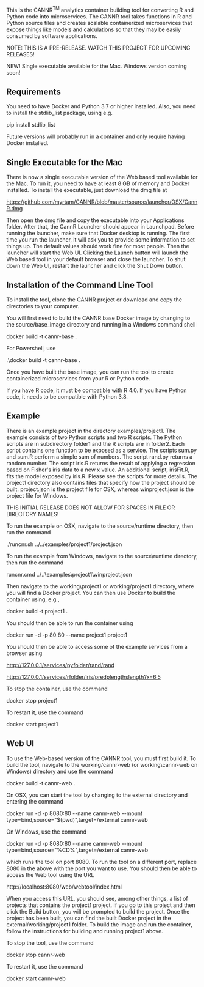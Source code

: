 This is the CANNR<sup>TM</sup> analytics container building tool for converting R and
Python code into microservices.  The CANNR tool takes functions in R and Python
source files and creates scalable containerized microservices that expose things
like models and calculations so that they may be easily consumed by software
applications.

NOTE:  THIS IS A PRE-RELEASE.  WATCH THIS PROJECT FOR UPCOMING RELEASES!

NEW!  Single executable available for the Mac.  Windows version coming soon!

Requirements
------------

You need to have Docker and Python 3.7 or higher installed.  Also, you need to
install the stdlib_list package, using e.g.

pip install stdlib_list 

Future versions will probably run in a container and only require having Docker
installed.

Single Executable for the Mac
-----------------------------
There is now a single executable version of the Web based tool available for the Mac.
To run it, you need to have at least 8 GB of memory and Docker installed.
To install the executable, just download the dmg file at

https://github.com/myrtam/CANNR/blob/master/source/launcher/OSX/CannR.dmg

Then open the dmg file and copy the executable into your Applications folder.
After that, the CannR Launcher should appear in Launchpad.
Before running the launcher, make sure that Docker desktop is running.
The first time you run the launcher, it will ask you to provide some information to set things up.
The default values should work fine for most people.
Then the launcher will start the Web UI.
Clicking the Launch button will launch the Web based tool in your default browser and close the launcher.
To shut down the Web UI, restart the launcher and click the Shut Down button.

Installation of the Command Line Tool
-------------------------------------

To install the tool, clone the CANNR project or download and copy the
directories to your computer.

You will first need to build the CANNR base Docker image by changing to the
source/base_image directory and running in a Windows command shell

docker build -t cannr-base .

For Powershell, use

.\docker build -t cannr-base .

Once you have built the base image, you can run the tool to create containerized
microservices from your R or Python code.

If you have R code, it must be compatible with R 4.0.  If you have Python code,
it needs to be compatible with Python 3.8.

Example
-------

There is an example project in the directory examples/project1.
The example consists of two Python scripts and two R scripts.  The Python
scripts are in subdirectory folder1 and the R scripts are in folder2.
Each script contains one function to be exposed as a service.  The scripts
sum.py and sum.R perform a simple sum of numbers.  The script rand.py returns
a random number.  The script iris.R returns the result of applying a regression
based on Fisher's iris data to a new x value.  An additional script, irisFit.R,
fits the model exposed by iris.R.  Please see the scripts for more details.
The project1 directory also contains files that specify how the project should
be built.  project.json is the project file for OSX, whereas winproject.json
is the project file for Windows.

THIS INITIAL RELEASE DOES NOT ALLOW FOR SPACES IN FILE OR DIRECTORY NAMES!

To run the example on OSX, navigate to the source/runtime directory, then run
the command

./runcnr.sh ../../examples/project1/project.json

To run the example from Windows, navigate to the source\runtime directory,
then run the command

runcnr.cmd ..\\..\examples\project1\winproject.json

Then navigate to the working\project1 or working/project1 directory, where you
will find a Docker project.  You can then use Docker to build the container
using, e.g.,

docker build -t project1 .

You should then be able to run the container using

docker run -d -p 80:80 --name project1 project1

You should then be able to access some of the example services from a browser using

http://127.0.0.1/services/pyfolder/rand/rand

http://127.0.0.1/services/rfolder/iris/predplengthslength?x=6.5

To stop the container, use the command

docker stop project1

To restart it, use the command

docker start project1

Web UI
------

To use the Web-based version of the CANNR tool, you must first build it.  To build the tool,
navigate to the working/cannr-web (or working\cannr-web on Windows) directory and use the command

docker build -t cannr-web .

On OSX, you can  start the tool by changing to the external directory and entering the command

docker run -d -p 8080:80 --name cannr-web --mount type=bind,source="$(pwd)",target=/external cannr-web

On Windows, use the command

docker run -d -p 8080:80 --name cannr-web --mount type=bind,source="%CD%",target=/external cannr-web

which runs the tool on port 8080.  To run the tool on a different port, replace 8080 in the above with
the port you want to use.  You should then be able to access the Web tool using the URL

http://localhost:8080/web/webtool/index.html

When you access this URL, you should see, among other things, a list of projects that contains the project1 project.
If you go to this project and then click the Build button, you will be prompted to build the project.  Once the project
has been built, you can find the built Docker project in the external/working/project1 folder.  To build the image
and run the container, follow the instructions for building and running project1 above.

To stop the tool, use the command

docker stop cannr-web

To restart it, use the command

docker start cannr-web
